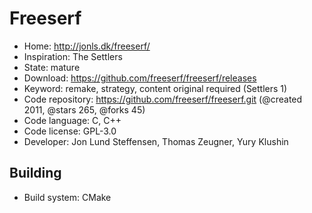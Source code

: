 # Freeserf

- Home: http://jonls.dk/freeserf/
- Inspiration: The Settlers
- State: mature
- Download: https://github.com/freeserf/freeserf/releases
- Keyword: remake, strategy, content original required (Settlers 1)
- Code repository: https://github.com/freeserf/freeserf.git (@created 2011, @stars 265, @forks 45)
- Code language: C, C++
- Code license: GPL-3.0
- Developer: Jon Lund Steffensen, Thomas Zeugner, Yury Klushin

## Building

- Build system: CMake
